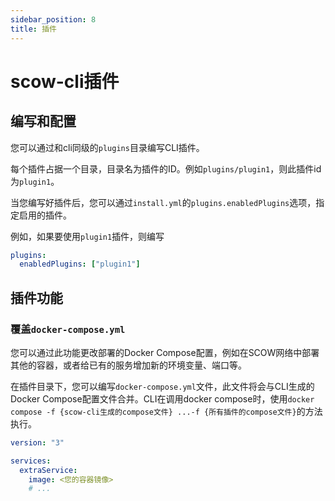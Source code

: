 ```yaml
---
sidebar_position: 8
title: 插件
---
```


# scow-cli插件

## 编写和配置

您可以通过和cli同级的`plugins`目录编写CLI插件。

每个插件占据一个目录，目录名为插件的ID。例如`plugins/plugin1`，则此插件id为`plugin1`。

当您编写好插件后，您可以通过`install.yml`的`plugins.enabledPlugins`选项，指定启用的插件。

例如，如果要使用`plugin1`插件，则编写

```yaml title="install.yml"
plugins: 
  enabledPlugins: ["plugin1"]
```
## 插件功能

### 覆盖`docker-compose.yml` 

您可以通过此功能更改部署的Docker Compose配置，例如在SCOW网络中部署其他的容器，或者给已有的服务增加新的环境变量、端口等。

在插件目录下，您可以编写`docker-compose.yml`文件，此文件将会与CLI生成的Docker Compose配置文件合并。CLI在调用docker compose时，使用`docker compose -f {scow-cli生成的compose文件} ...-f {所有插件的compose文件}`的方法执行。

```yaml title="plugins/plugin1/docker-compose.yml"
version: "3"

services: 
  extraService:
    image: <您的容器镜像>
    # ...
```

